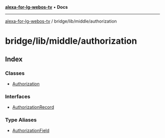 [**alexa-for-lg-webos-tv**](../../../../README.md) • **Docs**

***

[alexa-for-lg-webos-tv](../../../../modules.md) / bridge/lib/middle/authorization

# bridge/lib/middle/authorization

## Index

### Classes

- [Authorization](classes/Authorization.md)

### Interfaces

- [AuthorizationRecord](interfaces/AuthorizationRecord.md)

### Type Aliases

- [AuthorizationField](type-aliases/AuthorizationField.md)
